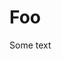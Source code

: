# Foo

<code src="src/foo.js"></code>

Some text

<cmd src="src/bar" exec="go run main.go" code="main.go#example" hide-duration></cmd>

